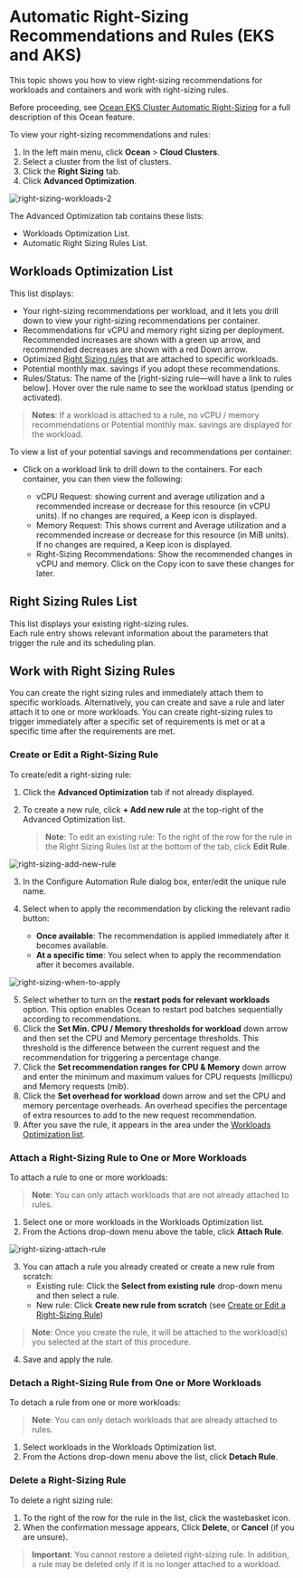 <meta name=“robots” content=“noindex”>

#  Automatic Right-Sizing Recommendations and Rules (EKS and AKS)

This topic shows you how to view right-sizing recommendations for workloads and containers and work with right-sizing rules.

Before proceeding, see [Ocean EKS Cluster Automatic Right-Sizing](https://docs.spot.io/ocean/features/ocean-cluster-right-sizing-tab) for a full description of this Ocean feature.

To view your right-sizing recommendations and rules: 

1. In the left main menu, click **Ocean** > **Cloud Clusters**.
2. Select a cluster from the list of clusters.
3. Click the **Right Sizing** tab.
4. Click **Advanced Optimization**. 

![right-sizing-workloads-2](https://github.com/spotinst/help/assets/159915991/c67f09df-21a3-4236-b8d1-23e9fc56edc7)

The Advanced Optimization tab contains these lists:  

*  Workloads Optimization List. 
*  Automatic Right Sizing Rules List.

##  Workloads Optimization List 

This list displays: 

*  Your right-sizing recommendations per workload, and it lets you drill down to view your right-sizing recommendations per container. 
*  Recommendations for vCPU and memory right sizing per deployment. Recommended increases are shown with a green up arrow, and recommended decreases are shown with a red Down arrow.  
*  Optimized [Right Sizing rules]() that are attached to specific workloads.
*  Potential monthly max. savings if you adopt these recommendations.
*  Rules/Status: The name of the [right-sizing rule—will have a link to rules below]. Hover over the rule name to see the workload status (pending or activated).

>**Notes**: If a workload is attached to a rule, no vCPU / memory recommendations or Potential monthly max. savings are displayed for the workload.

To view a list of your potential savings and recommendations per container: 

*  Click on a workload link to drill down to the containers. For each container, you can then view the following: 

    *  vCPU Request: showing current and average utilization and a recommended increase or decrease for this resource (in vCPU units). If no changes are required, a Keep icon is displayed. 
    *  Memory Request: This shows current and Average utilization and a recommended increase or decrease for this resource (in MiB units). If no changes are required, a Keep icon is displayed. 
    *  Right-Sizing Recommendations: Show the recommended changes in vCPU and memory. Click on the Copy icon to save these changes for later. 

##  Right Sizing Rules List 

This list displays your existing right-sizing rules.  
Each rule entry shows relevant information about the parameters that trigger the rule and its scheduling plan. 

##   Work with Right Sizing Rules 

You can create the right sizing rules and immediately attach them to specific workloads. Alternatively, you can create and save a rule and later attach it to one or more workloads. 
You can create right-sizing rules to trigger immediately after a specific set of requirements is met or at a specific time after the requirements are met. 

###   Create or Edit a Right-Sizing Rule 

To create/edit a right-sizing rule: 

1.   Click the **Advanced Optimization** tab if not already displayed.
2.   To create a new rule,	click **+ Add new rule** at the top-right of the Advanced Optimization list.
     
     >**Note**: To edit an existing rule: To the right of the row for the rule in the Right Sizing Rules list at the bottom of the tab, click **Edit Rule**. 

![right-sizing-add-new-rule](https://github.com/spotinst/help/assets/159915991/d5f3ac19-e1ac-40b7-a600-9e19cbbdfc5e)

3.   In the Configure Automation Rule dialog box, enter/edit the unique rule name.
4.   Select when to apply the recommendation by clicking the relevant radio button: 

      *   **Once available**: The recommendation is applied immediately after it becomes available. 
      *   **At a specific time**: You select when to apply the recommendation after it becomes available.

![right-sizing-when-to-apply](https://github.com/spotinst/help/assets/159915991/323b56ca-2d9f-440b-ac7e-f934b0da337b)

5.   Select whether to turn on the **restart pods for relevant workloads** option. This option enables Ocean to restart pod batches sequentially according to recommendations.
6.   Click the **Set Min. CPU / Memory thresholds for workload** down arrow and then set the CPU and Memory percentage thresholds. This threshold is the difference between the current request and the recommendation for triggering a percentage change. 
7.   Click the **Set recommendation ranges for CPU & Memory** down arrow and enter the minimum and maximum values for CPU requests (millicpu) and Memory requests (mib). 
8.   Click the **Set overhead for workload** down arrow and set the CPU and memory percentage overheads. An overhead specifies the percentage of extra resources to add to the new request recommendation.
9.   After you save the rule, it appears in the area under the [Workloads Optimization list](https://docs.spot.io/ocean/features/ocean-cluster-right-sizing-recom-tab?id=workloads-optimization-list).

###   Attach a Right-Sizing Rule to One or More Workloads 

To attach a rule to one or more workloads: 

>**Note**: You can only attach workloads that are not already attached to rules.

1.   Select one or more workloads in the Workloads Optimization list. 
2.   From the Actions drop-down menu above the table, click **Attach Rule**.

![right-sizing-attach-rule](https://github.com/spotinst/help/assets/159915991/dbc36aec-bc82-4b01-a75a-a6776970a785)

3.   You can attach a rule you already created or create a new rule from scratch:
      *   Existing rule: Click the **Select from existing rule** drop-down menu and then select a rule. 
      *   New rule: Click **Create new rule from scratch** (see [Create or Edit a Right-Sizing Rule]())
  
>**Note**: Once you create the rule, it will be attached to the workload(s) you selected at the start of this procedure. 

4.   Save and apply the rule. 

###   Detach a Right-Sizing Rule from One or More Workloads 

To detach a rule from one or more workloads: 

>**Note**: You can only detach workloads that are already attached to rules.

1.   Select workloads in the Workloads Optimization list.
2.   From the Actions drop-down menu above the list, click **Detach Rule**. 

###   Delete a Right-Sizing Rule 

To delete a right sizing rule: 

1.   To the right of the row for the rule in the list, click the wastebasket icon. 
2.   When the confirmation message appears, Click **Delete**, or **Cancel** (if you are unsure). 

>**Important**: You cannot restore a deleted right-sizing rule. In addition, a rule may be deleted only if it is no longer attached to a workload.



